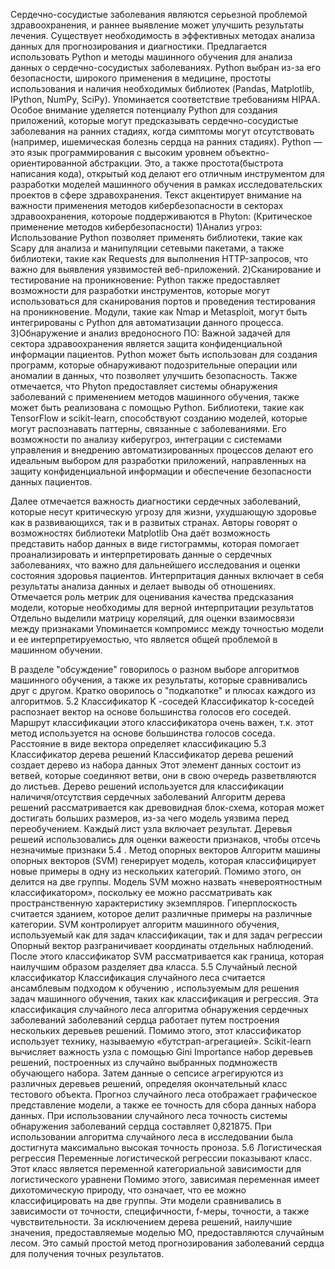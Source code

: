 Сердечно-сосудистые заболевания являются серьезной проблемой здравоохранения, и раннее выявление может улучшить результаты лечения. Существует необходимость в эффективных методах анализа данных для прогнозирования и диагностики.
Предлагается использовать Python и методы машинного обучения для анализа данных о сердечно-сосудистых заболеваниях. Python выбран из-за его безопасности, широкого применения в медицине, простоты использования и наличия необходимых библиотек (Pandas, Matplotlib, IPython, NumPy, SciPy). Упоминается соответствие требованиям HIPAA.
Особое внимание уделяется потенциалу Python для создания приложений, которые могут предсказывать сердечно-сосудистые заболевания на ранних стадиях, когда симптомы могут отсутствовать (например, ишемическая болезнь сердца на ранних стадиях).
Python — это язык программирования с высоким уровнем объектно-ориентированной абстракции. Это, а также простота(быстрота написания кода), открытый код делают его отличным инструментом для разработки моделей машинного обучения в рамках исследовательских проектов в сфере здравохранения.
Текст акцентирует внимание на важности применения методов кибербезопасности в секторах здравоохранения, котороые поддерживаются в Phyton:
(Критическое применение методов кибербезопасности)
1)Анализ угроз: Использование Python позволяет применять библиотеки, такие как Scapy для анализа и манипуляции сетевыми пакетами, а также библиотеки, такие как Requests для выполнения HTTP-запросов, что важно для выявления уязвимостей веб-приложений.
2)Сканирование и тестирование на проникновение: Python также предоставляет возможности для разработки инструментов, которые могут использоваться для сканирования портов и проведения тестирования на проникновение. Модули, такие как Nmap и Metasploit, могут быть интегрированы с Python для автоматизации данного процесса.
3)Обнаружение и анализ вредоносного ПО: Важной задачей для сектора здравоохранения является защита конфиденциальной информации пациентов. Python может быть использован для создания программ, которые обнаруживают подозрительные операции или аномалии в данных, что позволяет улучшить безопасность.
Также отмечается, что Phyton предоставляет системы обнаружения заболеваний с применением методов машинного обучения, также может быть реализована с помощью Python. Библиотеки, такие как TensorFlow и scikit-learn, способствуют созданию моделей, которые могут распознавать паттерны, связанные с заболеваниями.
Его возможности по анализу киберугроз, интеграции с системами управления и внедрению автоматизированных процессов делают его идеальным выбором для разработки приложений, направленных на защиту конфиденциальной информации и обеспечение безопасности данных пациентов.

Далее отмечается важность диагностики сердечных заболеваний, которые несут критическую угрозу для жизни, ухудшающую здоровье как в развивающихся, так и в развитых странах.
Авторы говорят о возможностях библиотеки Matplotlib Она даёт возможность представить набор данных в виде гистограммы, которая помогает проанализировать и интерпретировать данные о сердечных заболеваниях, что важно для дальнейшего исследования и оценки состояния здоровья пациентов.
Интерпритация данных включает в себя результаты анализа данных и делает выводы об отношениях. Отмечается роль метрик для оценивания качества предсказания модели, которые необходимы для верной интерпритации результатов
Отдельно выделили матрицу кореляций, для оценки взаимосвязи между признаками
Упоминается компромисс между точностью модели и ее интерпретируемостью, что является общей проблемой в машинном обучении.


В разделе "обсуждение" говорилось о разном выборе алгоритмов машинного обучения, а также их результаты, которые сравнивались друг с другом. Кратко оворилось о "подкапотке" и плюсах каждого из алгоритмов.
5.2 Классификатор K -соседей
Классификатор k-соседей распознает вектор на основе большинства голосов его соседей. Маршрут классификации этого классификатора очень важен, т.к. этот метод используется на основе большинства голосов соседа. Расстояние в виде вектора определяет классификацию
5.3 Классификатор дерева решений
Классификатор дерева решений создает дерево из набора данных Этот элемент данных состоит из ветвей, которые соединяют ветви, они в свою очередь разветвляются до листьев. Дерево решений используется для классификации наличичя/отсутствия сердечных заболеваний Алгоритм дерева решений рассматривается как древовидная блок-схема, которая может достигать больших размеров, из-за чего модель уязвима перед переобучением. Каждый лист узла включает результат. Деревья решеий использовались для оценки важеости признаков, чтобы отсечь незначимые признаки
5.4 . Метод опорных векторов
Алгоритм машины опорных векторов (SVM) генерирует модель, которая классифицирует новые примеры в одну из нескольких категорий. Помимо этого, он делится на две группы. Модель SVM можно назвать «невероятностным классификатором», поскольку ее можно рассматривать как пространственную характеристику экземпляров. Гиперплоскость считается зданием, которое делит различные примеры на различные категории. SVM контролирует алгоритм машинного обучения, используемый как для задач классификации, так и для задач регрессии
Опорный вектор разграничивает координаты отдельных наблюдений. После этого классификатор SVM рассматривается как граница, которая наилучшим образом разделяет два класса.
5.5 Случайный лесной классификатор
Классификация случайного леса считается ансамблевым подходом к обучению , используемым для решения задач машинного обучения, таких как классификация и регрессия. Эта классификация случайного леса алгоритма обнаружения сердечных заболеваний заболеваний сердца работает путем построения нескольких деревьев решений. Помимо этого, этот классификатор использует технику, называемую «бутстрап-агрегацией».
Scikit-learn вычисляет важность узла с помощью Gini Importance
набор деревьев решений, построенных из случайно выбранных подмножеств обучающего набора. Затем данные о сепсисе агрегируются из различных деревьев решений, определяя окончательный класс тестового объекта. Прогноз случайного леса отображает графическое представление модели, а также ее точность для сбора данных набора данных. При использовании случайного леса точность системы обнаружения заболеваний сердца составляет 0,821875.
При использовании алгоритма случайного леса в исследовании была достигнута максимально высокая точность проноза.
5.6 Логистическая регрессия
Переменные логистической регрессии показывают класс. Этот класс является переменной категориальной зависимости для логистического уравнени Помимо этого, зависимая переменная имеет дихотомическую природу, что означает, что ее можно классифицировать на две группы.
Эти модели сравнивались в зависимости от точности, специфичности, f-меры, точности, а также чувствительности.
За исключением дерева решений, наилучшие значения, предоставляемые моделью МО, предоставляются случайным лесом. Это самый простой метод прогнозирования заболеваний сердца для получения точных результатов.